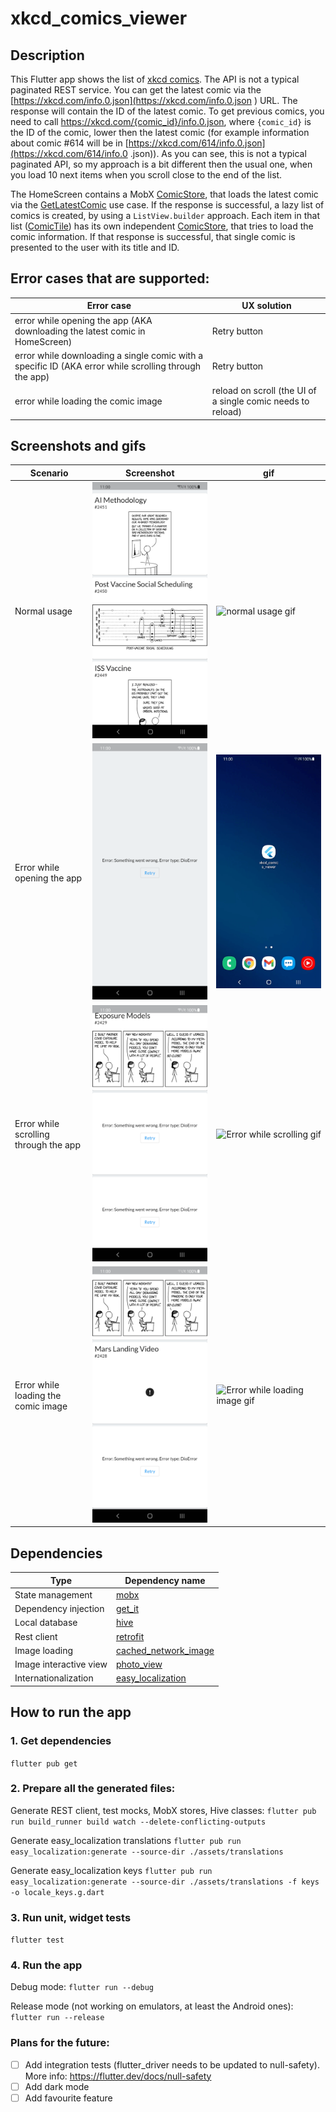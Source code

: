 # xkcd_comics_viewer

## Description
This Flutter app shows the list of [xkcd comics](https://xkcd.com/).
The API is not a typical paginated REST service. You can get the latest comic via the [https://xkcd.com/info.0.json](https://xkcd.com/info.0.json ) URL. The
response will contain the ID of the latest comic. To get previous comics, you need to call https://xkcd.com/{comic_id}/info.0.json, where `{comic_id}` is the ID
 of the comic, lower then the latest comic (for example information about comic #614 will be in [https://xkcd.com/614/info.0.json](https://xkcd.com/614/info.0
.json)). As you can see, this is not a typical paginated API, so my approach is a bit different then the usual one, when you load 10 next items when you scroll
close to the end of the list.

The HomeScreen contains a MobX [ComicStore](https://github.com/kawa89/xkcd_comics_viewer/blob/dev/lib/domain/store/comic_store.dart), that loads the latest comic via the [GetLatestComic](https://github.com/kawa89/xkcd_comics_viewer/blob/dev/lib/domain/use_cases/get_latest_comic.dart) use case. If the response is successful, a lazy list of comics is
created, by using a `ListView.builder` approach. Each item in that list ([ComicTile](https://github.com/kawa89/xkcd_comics_viewer/blob/dev/lib/presentation/screens/home/widgets/comic_tile.dart)) has its own independent [ComicStore](https://github.com/kawa89/xkcd_comics_viewer/blob/dev/lib/domain/store/comic_store.dart), that tries to load the comic information.
If that response is successful, that single comic is presented to the user with its title and ID.

## Error cases that are supported:
| Error case  | UX solution |
|---|---|
| error while opening the app (AKA downloading the latest comic in HomeScreen)  |  Retry button |
| error while downloading a single comic with a specific ID (AKA error while scrolling through the app) |  Retry button |
| error while loading the comic image  |  reload on scroll (the UI of a single comic needs to reload) |

## Screenshots and gifs
|Scenario|Screenshot|gif|
|-|-|-|
|Normal usage|![normal usage screenshot](demo/screenshots/xkcd_normal_usage.png)|![normal usage gif](demo/gifs/xkcd_normal_usage.gif)|
|Error while opening the app|![Error while opening screenshot](demo/screenshots/xkcd_error_while_opening.png)|![Error while opening gif](demo/gifs/xkcd_error_while_opening.gif)|
|Error while scrolling through the app|![Error while scrolling screenshot](demo/screenshots/xkcd_error_while_scrolling.png)|![Error while scrolling gif](demo/gifs/xkcd_error_while_scrolling.gif)|
|Error while loading the comic image|![Error while loading image screenshot](demo/screenshots/xkcd_error_while_loading_image.png)|![Error while loading image gif](demo/gifs/xkcd_error_while_loading_image.gif)|

## Dependencies
| Type  | Dependency name |
|---|---|
| State management  |  [mobx](https://pub.dev/packages/mobx) |
| Dependency injection | [get_it](https://pub.dev/packages/get_it)  |
| Local database  | [hive](https://pub.dev/packages/hive)  |
| Rest client  |  [retrofit](https://pub.dev/packages/retrofit) |
| Image loading  |  [cached_network_image](https://pub.dev/packages/cached_network_image) |
| Image interactive view  | [photo_view](https://pub.dev/packages/photo_view)  |
| Internationalization  | [easy_localization](https://pub.dev/packages/easy_localization)  |

## How to run the app

### 1. Get dependencies
`flutter pub get`

### 2. Prepare all the generated files:
Generate REST client, test mocks, MobX stores, Hive classes:
`flutter pub run build_runner build watch --delete-conflicting-outputs`

Generate easy_localization translations
`flutter pub run easy_localization:generate --source-dir ./assets/translations`

Generate easy_localization keys
`flutter pub run easy_localization:generate --source-dir ./assets/translations -f keys -o locale_keys.g.dart`

### 3. Run unit, widget tests
`flutter test`

### 4. Run the app
Debug mode:
`flutter run --debug`

Release mode (not working on emulators, at least the Android ones):
`flutter run --release`

### Plans for the future:
- [ ] Add integration tests (flutter_driver needs to be updated to null-safety). More info: https://flutter.dev/docs/null-safety
- [ ] Add dark mode
- [ ] Add favourite feature

